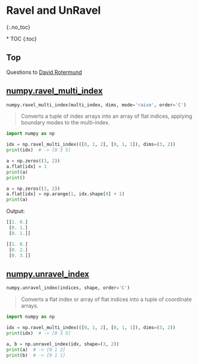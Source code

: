 # Ravel and UnRavel
{:.no_toc}

<nav markdown="1" class="toc-class">
* TOC
{:toc}
</nav>

## Top

Questions to [David Rotermund](mailto:davrot@uni-bremen.de)

## [numpy.ravel_multi_index](https://numpy.org/doc/stable/reference/generated/numpy.ravel_multi_index.html)

```python
numpy.ravel_multi_index(multi_index, dims, mode='raise', order='C')
```

> Converts a tuple of index arrays into an array of flat indices, applying boundary modes to the multi-index.

```python
import numpy as np

idx = np.ravel_multi_index(([0, 1, 2], [0, 1, 1]), dims=(3, 2))
print(idx)  # -> [0 3 5]

a = np.zeros((3, 2))
a.flat[idx] = 1
print(a)
print()

a = np.zeros((3, 2))
a.flat[idx] = np.arange(1, idx.shape[0] + 1)
print(a)
```

Output:

```python
[[1. 0.]
 [0. 1.]
 [0. 1.]]

[[1. 0.]
 [0. 2.]
 [0. 3.]]
```


## [numpy.unravel_index](https://numpy.org/doc/stable/reference/generated/numpy.unravel_index.html)

```python
numpy.unravel_index(indices, shape, order='C')
```

> Converts a flat index or array of flat indices into a tuple of coordinate arrays.

```python
import numpy as np

idx = np.ravel_multi_index(([0, 1, 2], [0, 1, 1]), dims=(3, 2))
print(idx)  # -> [0 3 5]

a, b = np.unravel_index(idx, shape=(3, 2))
print(a)  # -> [0 1 2]
print(b)  # -> [0 1 1]
```
